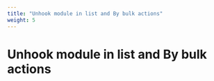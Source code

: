 ```yaml
---
title: "Unhook module in list and By bulk actions"
weight: 5
---
```


# Unhook module in list and By bulk actions
